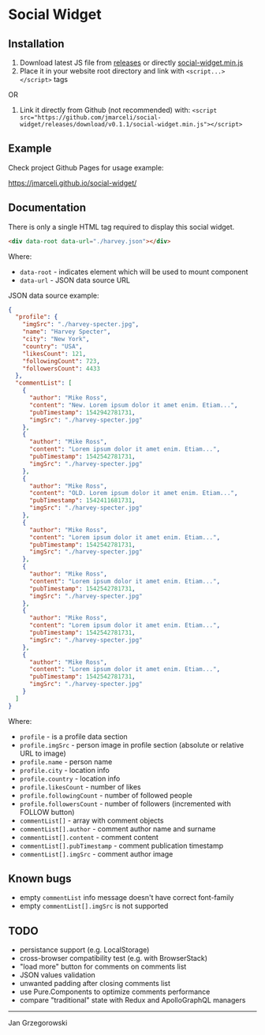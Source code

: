 # Social Widget

## Installation

1. Download latest JS file from [releases](https://github.com/jmarceli/social-widget/releases) or directly [social-widget.min.js](https://github.com/jmarceli/social-widget/releases/download/v0.1.1/social-widget.min.js)
2. Place it in your website root directory and link with `<script...></script>` tags

OR

1. Link it directly from Github (not recommended) with: `<script src="https://github.com/jmarceli/social-widget/releases/download/v0.1.1/social-widget.min.js"></script>`

## Example

Check project Github Pages for usage example:

https://jmarceli.github.io/social-widget/

## Documentation

There is only a single HTML tag required to display this social widget.

```html
<div data-root data-url="./harvey.json"></div>
```

Where:

- `data-root` - indicates element which will be used to mount component
- `data-url` - JSON data source URL

JSON data source example:

```json
{
  "profile": {
    "imgSrc": "./harvey-specter.jpg",
    "name": "Harvey Specter",
    "city": "New York",
    "country": "USA",
    "likesCount": 121,
    "followingCount": 723,
    "followersCount": 4433
  },
  "commentList": [
    {
      "author": "Mike Ross",
      "content": "New. Lorem ipsum dolor it amet enim. Etiam...",
      "pubTimestamp": 1542942781731,
      "imgSrc": "./harvey-specter.jpg"
    },
    {
      "author": "Mike Ross",
      "content": "Lorem ipsum dolor it amet enim. Etiam...",
      "pubTimestamp": 1542542781731,
      "imgSrc": "./harvey-specter.jpg"
    },
    {
      "author": "Mike Ross",
      "content": "OLD. Lorem ipsum dolor it amet enim. Etiam...",
      "pubTimestamp": 1542411681731,
      "imgSrc": "./harvey-specter.jpg"
    },
    {
      "author": "Mike Ross",
      "content": "Lorem ipsum dolor it amet enim. Etiam...",
      "pubTimestamp": 1542542781731,
      "imgSrc": "./harvey-specter.jpg"
    },
    {
      "author": "Mike Ross",
      "content": "Lorem ipsum dolor it amet enim. Etiam...",
      "pubTimestamp": 1542542781731,
      "imgSrc": "./harvey-specter.jpg"
    },
    {
      "author": "Mike Ross",
      "content": "Lorem ipsum dolor it amet enim. Etiam...",
      "pubTimestamp": 1542542781731,
      "imgSrc": "./harvey-specter.jpg"
    },
    {
      "author": "Mike Ross",
      "content": "Lorem ipsum dolor it amet enim. Etiam...",
      "pubTimestamp": 1542542781731,
      "imgSrc": "./harvey-specter.jpg"
    }
  ]
}
```

Where:

- `profile` - is a profile data section
- `profile.imgSrc` - person image in profile section (absolute or relative URL to image)
- `profile.name` - person name
- `profile.city` - location info
- `profile.country` - location info
- `profile.likesCount` - number of likes
- `profile.followingCount` - number of followed people
- `profile.followersCount` - number of followers (incremented with FOLLOW button)
- `commentList[]` - array with comment objects
- `commentList[].author` - comment author name and surname
- `commentList[].content` - comment content
- `commentList[].pubTimestamp` - comment publication timestamp
- `commentList[].imgSrc` - comment author image

## Known bugs

- empty `commentList` info message doesn't have correct font-family
- empty `commentList[].imgSrc` is not supported

## TODO

- persistance support (e.g. LocalStorage)
- cross-browser compatibility test (e.g. with BrowserStack)
- "load more" button for comments on comments list
- JSON values validation
- unwanted padding after closing comments list
- use Pure.Components to optimize comments performance
- compare "traditional" state with Redux and ApolloGraphQL managers

---

Jan Grzegorowski
